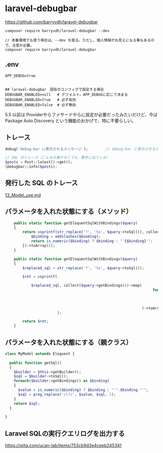 # laravel-debugbar
https://github.com/barryvdh/laravel-debugbar

```
composer require barryvdh/laravel-debugbar --dev

// 本番環境でも使う場合は、--dev を取る。ただし、個人情報が丸見えになる事もあるので、注意が必要。
composer require barryvdh/laravel-debugbar
```

## .env
```
APP_DEBUG=true


## laravel-debugbar　固有のコンフィグで設定する場合
DEBUGBAR_ENABLED=null   # デフォルト。APP_DEBUGに応じて決まる
DEBUGBAR_ENABLED=true   # 必ず有効
DEBUGBAR_ENABLED=false  # 必ず無効
```

5.5 以前は Providerやらファサードやらに設定が必要だったみたいだけど、今は Package Auto Discovery という機能のおかげで、特に不要らしい。


## トレース
```php
debug('debug-bar に表示されるメッセージ');        // debug-bar に表示させるダンプ 

// SQL のトレース（こんなの書かなくても、勝手に出てくる）
$posts = Post::latest()->get();
\Debugbar::info($posts);
```

## 発行した SQL のトレース
[13_Model_use.md](13_Model_use.md)


## パラメータを入れた状態にする（メソッド）
```php
    public static function getEloquentSqlWithBindings($query)
    {
        return vsprintf(str_replace('?', '%s', $query->toSql()), collect($query->getBindings())->map(function ($binding) {
            $binding = addslashes($binding);
            return is_numeric($binding) ? $binding : "'{$binding}'";
        })->toArray());
    }
```

```php
    public static function getEloquentSqlWithBindings($query)
    {
        $replaced_sql = str_replace('?', '%s', $query->toSql());

        $ret = vsprintf(

            $replaced_sql, collect($query->getBindings())->map(
                                                                    function ($binding) {
                                                                                            $binding = addslashes($binding);
                                                                                            return is_numeric($binding) ? $binding : "'{$binding}'";
                                                                                        }
                                                               )->toArray()
                        );

        return $ret;
    }

```


## パラメータを入れた状態にする（親クラス）
```php
class MyModel extends Eloquent {
  
  public function getSql() 
  {
    $builder = $this->getBuilder();	
    $sql = $builder->toSql();
    foreach($builder->getBindings() as $binding)
    {
      $value = is_numeric($binding) ? $binding : "'".$binding."'";
      $sql = preg_replace('/\?/', $value, $sql, 1);
    }
    return $sql;
  }
  
}
```


## Laravel SQLの実行クエリログを出力する
https://qiita.com/ucan-lab/items/753cb9d3e4ceeb245341





